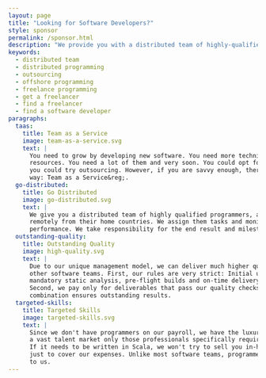 ```yaml
---
layout: page
title: "Looking for Software Developers?"
style: sponsor
permalink: /sponsor.html
description: "We provide you with a distributed team of highly-qualified programmers, all managed by us."
keywords:
  - distributed team
  - distributed programming
  - outsourcing
  - offshore programming
  - freelance programming
  - get a freelancer
  - find a freelancer
  - find a software developer
paragraphs:
  taas:
    title: Team as a Service
    image: team-as-a-service.svg
    text: |
      You need to grow by developing new software. You need more technical and management
      resources. You need a lot of them and very soon. You could opt for head-hunting or
      you could try outsourcing. However, if you are savvy enough, there is a better
      way: Team as a Service&reg;.
  go-distributed:
    title: Go Distributed
    image: go-distributed.svg
    text: |
      We give you a distributed team of highly qualified programmers, all working
      remotely from their home countries. We assign them tasks and monitor their
      performance. We take responsibility for the end result and milestones.
  outstanding-quality:
    title: Outstanding Quality
    image: high-quality.svg
    text: |
      Due to our unique management model, we can deliver much higher quality than many
      other software teams. First, our rules are very strict: Initial unit tests,
      mandatory static analysis, pre-flight builds and on-time delivery.
      Second, we pay only for deliverables that pass our quality checks. This
      combination ensures outstanding results.
  targeted-skills:
    title: Targeted Skills
    image: targeted-skills.svg
    text: |
      Since we don't have programmers on our payroll, we have the luxury of choosing from 
      a vast talent market only those professionals specifically required for your project. 
      If it needs to be written in Scala, we won't try to sell you in-house Python developers 
      just to cover our expenses. Unlike most software teams, programmers are not a burden
      to us.
---
```


